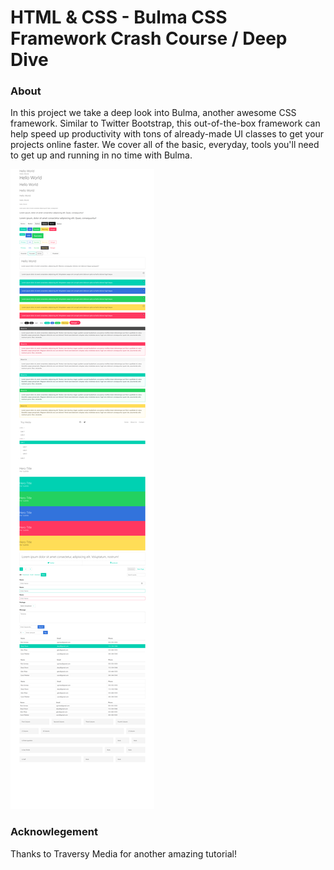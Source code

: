 # HTML & CSS - Bulma CSS Framework Crash Course / Deep Dive

### About

In this project we take a deep look into Bulma, another awesome CSS framework. Similar to Twitter Bootstrap, this out-of-the-box framework can help speed up productivity with tons of already-made UI classes to get your projects online faster. We cover all of the basic, everyday, tools you'll need to get up and running in no time with Bulma.

![example_png](./example.png)

### Acknowlegement

Thanks to Traversy Media for another amazing tutorial!